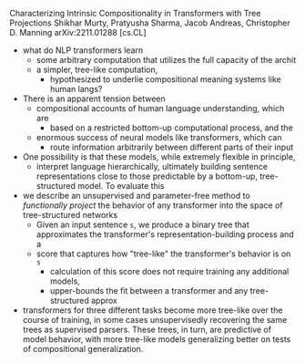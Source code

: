 Characterizing Intrinsic Compositionality in Transformers with Tree Projections
Shikhar Murty, Pratyusha Sharma, Jacob Andreas, Christopher D. Manning
arXiv:2211.01288 [cs.CL]

* what do NLP transformers learn
  * some arbitrary computation that utilizes the full capacity of the archit
  * a simpler, tree-like computation,
    * hypothesized to underlie compositional meaning systems like human langs?
* There is an apparent tension between
  * compositional accounts of human language understanding, which are
    * based on a restricted bottom-up computational process, and the
  * enormous success of neural models like transformers, which can
    * route information arbitrarily between different parts of their input
* One possibility is that these models, while extremely flexible in principle,
  * interpret language hierarchically, ultimately building sentence
    representations close to those predictable by a bottom-up, tree-structured
    model. To evaluate this
* we describe an unsupervised and parameter-free method to _functionally
  project_ the behavior of any transformer
  into the space of tree-structured networks
  * Given an input sentence `s`, we produce a binary tree that
    approximates the transformer's representation-building process and a
  * score that captures how "tree-like" the transformer's behavior is on `s`
    * calculation of this score does not require training any additional models,
    * upper-bounds the fit between a transformer and any tree-structured approx
* transformers for three different tasks
  become more tree-like over the course of training,
  in some cases unsupervisedly recovering the same trees as supervised parsers.
  These trees, in turn, are predictive of model behavior, with more tree-like
  models generalizing better on tests of compositional generalization.
